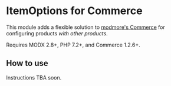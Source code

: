 # ItemOptions for Commerce

This module adds a flexible solution to [modmore's Commerce](https://modmore.com/commerce/) for configuring products _with other products_.

Requires MODX 2.8+, PHP 7.2+, and Commerce 1.2.6+.

## How to use

Instructions TBA soon.
